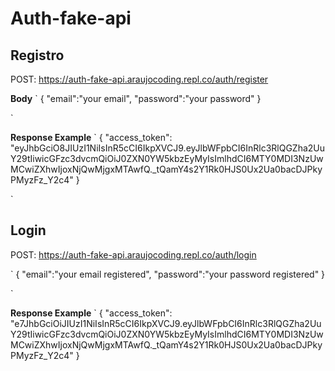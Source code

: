 # Auth-fake-api

## Registro

POST: https://auth-fake-api.araujocoding.repl.co/auth/register

**Body**
`
{
"email":"your email",
"password":"your password"
}

`

**Response Example**
`
{
  "access_token": "eyJhbGciO8JIUzI1NiIsInR5cCI6IkpXVCJ9.eyJlbWFpbCI6InRlc3RlQGZha2UuY29tIiwicGFzc3dvcmQiOiJ0ZXN0YW5kbzEyMyIsImlhdCI6MTY0MDI3NzUwMCwiZXhwIjoxNjQwMjgxMTAwfQ._tQamY4s2Y1Rk0HJS0Ux2Ua0bacDJPkyPMyzFz_Y2c4"
}

`

## Login

POST: https://auth-fake-api.araujocoding.repl.co/auth/login

`
{
"email":"your email registered",
"password":"your password registered"
}

`

**Response Example**
`
{
  "access_token": "e7JhbGciOiJIUzI1NiIsInR5cCI6IkpXVCJ9.eyJlbWFpbCI6InRlc3RlQGZha2UuY29tIiwicGFzc3dvcmQiOiJ0ZXN0YW5kbzEyMyIsImlhdCI6MTY0MDI3NzUwMCwiZXhwIjoxNjQwMjgxMTAwfQ._tQamY4s2Y1Rk0HJS0Ux2Ua0bacDJPkyPMyzFz_Y2c4"
}

